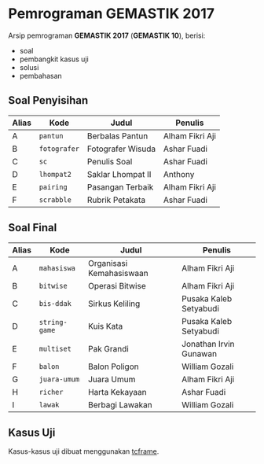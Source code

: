 # Pemrograman GEMASTIK 2017

Arsip pemrograman **GEMASTIK 2017** (**GEMASTIK 10**), berisi:

- soal
- pembangkit kasus uji
- solusi
- pembahasan

## Soal Penyisihan

| Alias | Kode          | Judul                 | Penulis           |
| ----- | ------------- | ----------------------| ----------------- |
| A     | `pantun`      | Berbalas Pantun       | Alham Fikri Aji   |
| B     | `fotografer`  | Fotografer Wisuda     | Ashar Fuadi       |
| C     | `sc`          | Penulis Soal          | Ashar Fuadi       |
| D     | `lhompat2`    | Saklar Lhompat II     | Anthony           |
| E     | `pairing`     | Pasangan Terbaik      | Alham Fikri Aji   |
| F     | `scrabble`    | Rubrik Petakata       | Ashar Fuadi       |

## Soal Final

| Alias | Kode          | Judul                    | Penulis                |
| ----- | ------------- | ------------------------ | ---------------------- |
| A     | `mahasiswa`   | Organisasi Kemahasiswaan | Alham Fikri Aji        |
| B     | `bitwise`     | Operasi Bitwise          | Alham Fikri Aji        |
| C     | `bis-ddak`    | Sirkus Keliling          | Pusaka Kaleb Setyabudi |
| D     | `string-game` | Kuis Kata                | Pusaka Kaleb Setyabudi |
| E     | `multiset`    | Pak Grandi               | Jonathan Irvin Gunawan |
| F     | `balon`       | Balon Poligon            | William Gozali         |
| G     | `juara-umum`  | Juara Umum               | Alham Fikri Aji        |
| H     | `richer`      | Harta Kekayaan           | Ashar Fuadi            |
| I     | `lawak`       | Berbagi Lawakan          | William Gozali         |

## Kasus Uji

Kasus-kasus uji dibuat menggunakan [tcframe](https://github.com/ia-toki/tcframe).
